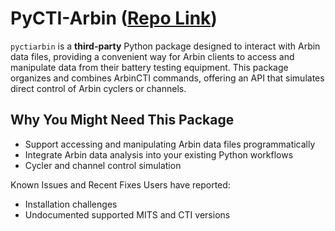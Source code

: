 # PyCTI-Arbin ([Repo Link](https://github.com/BatteryDataAlliance/pyctiarbin/tree/main))
`pyctiarbin` is a **third-party** Python package designed to interact with Arbin data files, 
providing a convenient way for Arbin clients to access and manipulate data from their battery testing equipment. 
This package organizes and combines ArbinCTI commands, offering an API that simulates direct control of Arbin cyclers or channels.

## Why You Might Need This Package
- Support accessing and manipulating Arbin data files programmatically
- Integrate Arbin data analysis into your existing Python workflows
- Cycler and channel control simulation

Known Issues and Recent Fixes
Users have reported:
- Installation challenges
- Undocumented supported MITS and CTI versions
